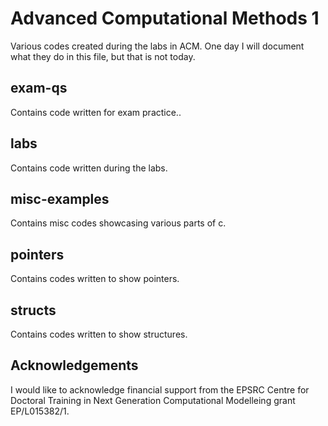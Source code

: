 # Advanced Computational Methods 1

Various codes created during the labs in ACM. One day I will document what they do in this file, but that is not today.

## exam-qs

Contains code written for exam practice..

## labs

Contains code written during the labs.

## misc-examples

Contains misc codes showcasing various parts of c.

## pointers

Contains codes written to show pointers.

## structs

Contains codes written to show structures.

## Acknowledgements 

I would like to acknowledge financial support from the EPSRC Centre for Doctoral Training in Next Generation Computational Modelleing grant EP/L015382/1.
